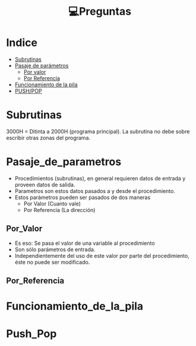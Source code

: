<h1 align="center"> 💻Preguntas</h1>

Indice
======
   * [Subrutinas](#Subrutinas)
   * [Pasaje de parámetros](#Pasaje_de_parametros)
     * [Por valor](#Por_Valor)
     * [Por Referencia](#Por_Referencia)
   * [Funcionamiento de la pila](#Funcionamiento_de_la_pila)
   * [PUSH/POP](#Push_Pop)


Subrutinas
==========

3000H = Ditinta a 2000H (programa principal). La subrutina no debe sobre escribir otras zonas del programa.

Pasaje_de_parametros
====================

- Procedimientos (subrutinas), en general requieren datos de entrada y proveen datos de salida.
- Parametros son estos datos pasados a y desde el procedimiento.
- Estos parámetros pueden ser pasados de dos maneras
  - Por Valor (Cuanto vale)
  - Por Referencia (La dirección)

Por_Valor
--------
- Es eso: Se pasa el valor de una variable al procedimiento
- Son sólo parámetros de entrada.
- Independientemente del uso de este valor por parte del procedimiento, éste no puede ser modificado.

Por_Referencia
--------------

Funcionamiento_de_la_pila
=========================

Push_Pop
========
